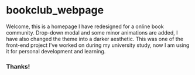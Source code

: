 # bookclub_webpage
Welcome, this is a homepage I have redesigned for a online book community.
Drop-down modal and some minor animations are added, I have also changed the theme into a darker aesthetic.
This was one of the front-end project I've worked on during my university study, now I am using it for personal development and learning.

### Thanks!
